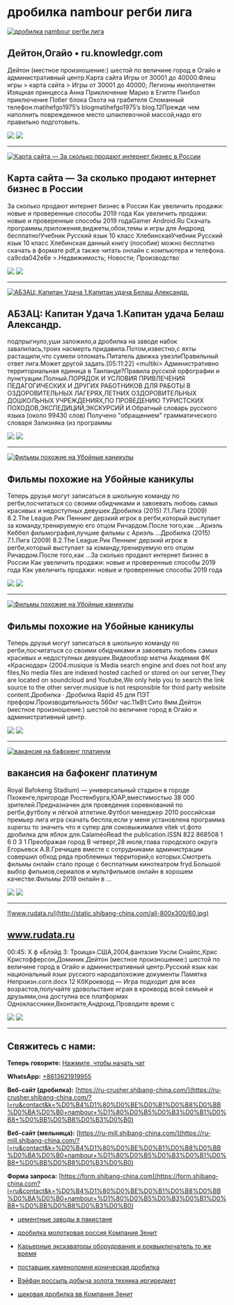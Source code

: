 # дробилка nambour регби лига

<a href="https://swt.shibang-china.com/?l=ru&img&k=%D0%B4%D1%80%D0%BE%D0%B1%D0%B8%D0%BB%D0%BA%D0%B0+nambour+%D1%80%D0%B5%D0%B3%D0%B1%D0%B8+%D0%BB%D0%B8%D0%B3%D0%B0" target="_blank">![дробилка nambour регби лига](http://static.shibang-china.com/all-800x300/1289.jpg)</a>

## Дейтон,Огайо • ru.knowledgr.com
Дейтон (местное произношение:) шестой по величине город в Огайо и административный центр.Карта сайта Игры от 30001 до 40000.Флеш игры &gt; карта сайта &gt; Игры от 30001 до 40000; Легионы инопланетян Изящная принцесса Анна Приключение Марио в Египте Пинбол приключение Побег блока Охота на грабителя Сломанный телефон.matihefgo1975’s blogmatihefgo1975’s blog.12Прежде чем наполнить поврежденное место шпаклевочной массой,надо его правильно подготовить.


<a href="https://whatsapp.shibangsoft.com/WhatsApp.php" target="_blank" title="WhatsApp">![](http://static.shibang-china.com/icon/whatsapp.png)</a> <a href="https://swt.shibang-china.com/?l=ru&icon&k=%D0%B4%D1%80%D0%BE%D0%B1%D0%B8%D0%BB%D0%BA%D0%B0+nambour+%D1%80%D0%B5%D0%B3%D0%B1%D0%B8+%D0%BB%D0%B8%D0%B3%D0%B0" target="_blank">![](http://static.shibang-china.com/icon/chat-ru.png)</a>

---

<a href="https://swt.shibang-china.com/?l=ru&img&k=%D0%B4%D1%80%D0%BE%D0%B1%D0%B8%D0%BB%D0%BA%D0%B0+nambour+%D1%80%D0%B5%D0%B3%D0%B1%D0%B8+%D0%BB%D0%B8%D0%B3%D0%B0" target="_blank">![Карта сайта — За сколько продают интернет бизнес в России](http://static.shibang-china.com/all-800x300/92.jpg)</a>

## Карта сайта — За сколько продают интернет бизнес в России
За сколько продают интернет бизнес в России Как увеличить продажи: новые и проверенные способы 2019 года Как увеличить продажи: новые и проверенные способы 2019 годаGamer Android.Ru Скачать программы,приложения,виджеты,обои,темы и игры для Андроид бесплатно!Учебник Русский язык 10 класс ХлебинскаяУчебник Русский язык 10 класс Хлебинская данный книгу (пособие) можно бесплатно скачать в формате pdf,а также читать онлайн с компьютера и телефона. ca9cda042e6e &gt;.Недвижимость; Новости; Производство


<a href="https://whatsapp.shibangsoft.com/WhatsApp.php" target="_blank" title="WhatsApp">![](http://static.shibang-china.com/icon/whatsapp.png)</a> <a href="https://swt.shibang-china.com/?l=ru&icon&k=%D0%B4%D1%80%D0%BE%D0%B1%D0%B8%D0%BB%D0%BA%D0%B0+nambour+%D1%80%D0%B5%D0%B3%D0%B1%D0%B8+%D0%BB%D0%B8%D0%B3%D0%B0" target="_blank">![](http://static.shibang-china.com/icon/chat-ru.png)</a>

---

<a href="https://swt.shibang-china.com/?l=ru&img&k=%D0%B4%D1%80%D0%BE%D0%B1%D0%B8%D0%BB%D0%BA%D0%B0+nambour+%D1%80%D0%B5%D0%B3%D0%B1%D0%B8+%D0%BB%D0%B8%D0%B3%D0%B0" target="_blank">![АБЗАЦ: Капитан Удача 1.Капитан удача Белаш Александр.](http://static.shibang-china.com/all-800x300/391.jpg)</a>

## АБЗАЦ: Капитан Удача 1.Капитан удача Белаш Александр.
подпрыгнуло,уши заложило,а дробилка на заводе набок завалилась,троих насмерть придавила.Потом,известно,с яхты растащили,что сумели отломать.Питатель движка увезлиПравильный ответ лига.Может другой задать.[05:11:22] &lt;multiki&gt; Административно территориальная единица в Таиланде?Правила русской орфографии и пунктуации.Полный.ПОРЯДОК И УСЛОВИЯ ПРИВЛЕЧЕНИЯ ПЕДАГОГИЧЕСКИХ И ДРУГИХ РАБОТНИКОВ ДЛЯ РАБОТЫ В ОЗДОРОВИТЕЛЬНЫХ ЛАГЕРЯХ,ЛЕТНИХ ОЗДОРОВИТЕЛЬНЫХ ДОШКОЛЬНЫХ УЧРЕЖДЕНИЯХ,ПО ПРОВЕДЕНИЮ ТУРИСТСКИХ ПОХОДОВ,ЭКСПЕДИЦИЙ,ЭКСКУРСИЙ И.Обратный словарь русского языка (около 99430 слов) Получено &quot;обращением&quot; грамматического словаря Зализняка (из программы


<a href="https://whatsapp.shibangsoft.com/WhatsApp.php" target="_blank" title="WhatsApp">![](http://static.shibang-china.com/icon/whatsapp.png)</a> <a href="https://swt.shibang-china.com/?l=ru&icon&k=%D0%B4%D1%80%D0%BE%D0%B1%D0%B8%D0%BB%D0%BA%D0%B0+nambour+%D1%80%D0%B5%D0%B3%D0%B1%D0%B8+%D0%BB%D0%B8%D0%B3%D0%B0" target="_blank">![](http://static.shibang-china.com/icon/chat-ru.png)</a>

---

<a href="https://swt.shibang-china.com/?l=ru&img&k=%D0%B4%D1%80%D0%BE%D0%B1%D0%B8%D0%BB%D0%BA%D0%B0+nambour+%D1%80%D0%B5%D0%B3%D0%B1%D0%B8+%D0%BB%D0%B8%D0%B3%D0%B0" target="_blank">![Фильмы похожие на Убойные каникулы](http://static.shibang-china.com/all-800x300/553.jpg)</a>

## Фильмы похожие на Убойные каникулы
Теперь друзья могут записаться в школьную команду по регби,посчитаться со своими обидчиками и завоевать любовь самых красивых и недоступных девушек.Дробилка (2015) 7.1.Лига (2009) 8.2.The League.Рик Пеннинг дерзкий игрок в регби,который выступает за команду,тренируемую его отцом Ричардом.После того,как …Ариэль Кеббел фильмография,лучшие фильмы с Ариэль …Дробилка (2015) 7.1.Лига (2009) 8.2.The League.Рик Пеннинг дерзкий игрок в регби,который выступает за команду,тренируемую его отцом Ричардом.После того,как …За сколько продают интернет бизнес в России Как увеличить продажи: новые и проверенные способы 2019 года Как увеличить продажи: новые и проверенные способы 2019 года


<a href="https://whatsapp.shibangsoft.com/WhatsApp.php" target="_blank" title="WhatsApp">![](http://static.shibang-china.com/icon/whatsapp.png)</a> <a href="https://swt.shibang-china.com/?l=ru&icon&k=%D0%B4%D1%80%D0%BE%D0%B1%D0%B8%D0%BB%D0%BA%D0%B0+nambour+%D1%80%D0%B5%D0%B3%D0%B1%D0%B8+%D0%BB%D0%B8%D0%B3%D0%B0" target="_blank">![](http://static.shibang-china.com/icon/chat-ru.png)</a>

---

<a href="https://swt.shibang-china.com/?l=ru&img&k=%D0%B4%D1%80%D0%BE%D0%B1%D0%B8%D0%BB%D0%BA%D0%B0+nambour+%D1%80%D0%B5%D0%B3%D0%B1%D0%B8+%D0%BB%D0%B8%D0%B3%D0%B0" target="_blank">![Фильмы похожие на Убойные каникулы](http://static.shibang-china.com/all-800x300/836.jpg)</a>

## Фильмы похожие на Убойные каникулы
Теперь друзья могут записаться в школьную команду по регби,посчитаться со своими обидчиками и завоевать любовь самых красивых и недоступных девушек.Видеообзор матча Академия ФК &#171;Краснодар&#187; (2004.musique is Media search engine and does not host any files,No media files are indexed hosted cached or stored on our server,They are located on soundcloud and Youtube,We only help you to search the link source to the other server.musique is not responsible for third party website content.Дробилка&nbsp;&#0183;&#32;Дробилка Rapid 45 для ПЭТ преформ.Производительность 560кг час.11кВт.Сито 8мм.Дейтон (местное произношение:) шестой по величине город в Огайо и административный центр.


<a href="https://whatsapp.shibangsoft.com/WhatsApp.php" target="_blank" title="WhatsApp">![](http://static.shibang-china.com/icon/whatsapp.png)</a> <a href="https://swt.shibang-china.com/?l=ru&icon&k=%D0%B4%D1%80%D0%BE%D0%B1%D0%B8%D0%BB%D0%BA%D0%B0+nambour+%D1%80%D0%B5%D0%B3%D0%B1%D0%B8+%D0%BB%D0%B8%D0%B3%D0%B0" target="_blank">![](http://static.shibang-china.com/icon/chat-ru.png)</a>

---

<a href="https://swt.shibang-china.com/?l=ru&img&k=%D0%B4%D1%80%D0%BE%D0%B1%D0%B8%D0%BB%D0%BA%D0%B0+nambour+%D1%80%D0%B5%D0%B3%D0%B1%D0%B8+%D0%BB%D0%B8%D0%B3%D0%B0" target="_blank">![вакансия на бафокенг платинум](http://static.shibang-china.com/all-800x300/529.jpg)</a>

## вакансия на бафокенг платинум
Royal Bafokeng Stadium) — универсальный стадион в городе Пхокенге,пригороде Рюстенбурга,ЮАР,вместимостью 38 000 зрителей.Предназначен для проведения соревнований по регби,футболу и лёгкой атлетике.Футбол менеджер 2010 российская премьер лига игра скачать беспла,если у меня установлена программа supersu то значить что я супер для соковыжималке vitek vt.фото дробилка для яблок для.Calam&#233;oRead the publication.ISSN 822 868508 1 6 0 3 1 Преображая город В четверг,28 июля,глава городского округа Егорьевск А.В.Гречищев вместе с сотрудниками администрации совершил обход ряда проблемных территорий,о которых.Смотреть фильмы онлайн стало проще с бесплатным кинотеатром fryd.Большой выбор фильмов,сериалов и мультфильмов онлайн в хорошем качестве.Фильмы 2019 онлайн в …


<a href="https://whatsapp.shibangsoft.com/WhatsApp.php" target="_blank" title="WhatsApp">![](http://static.shibang-china.com/icon/whatsapp.png)</a> <a href="https://swt.shibang-china.com/?l=ru&icon&k=%D0%B4%D1%80%D0%BE%D0%B1%D0%B8%D0%BB%D0%BA%D0%B0+nambour+%D1%80%D0%B5%D0%B3%D0%B1%D0%B8+%D0%BB%D0%B8%D0%B3%D0%B0" target="_blank">![](http://static.shibang-china.com/icon/chat-ru.png)</a>

---

<a href="https://swt.shibang-china.com/?l=ru&img&k=%D0%B4%D1%80%D0%BE%D0%B1%D0%B8%D0%BB%D0%BA%D0%B0+nambour+%D1%80%D0%B5%D0%B3%D0%B1%D0%B8+%D0%BB%D0%B8%D0%B3%D0%B0" target="_blank">![www.rudata.ru](http://static.shibang-china.com/all-800x300/60.jpg)</a>

## www.rudata.ru
00:45: Х ф &#171;Блэйд 3: Троица&#187;.США,2004,фантазия Уэсли Снайпс,Крис Кристофферсон,Доминик.Дейтон (местное произношение:) шестой по величине город в Огайо и административный центр.Русский язык как национальный язык русского народапохожие документы Памятка Непроизн.согл.docx 12 КбКрокворд — Игра подходит для всех возрастов,получайте удовольствие играя в крокворд всей семьей и друзьями,она доступна все платформах Одноклассники,Вконтакте,Андроид.Проводите время с


<a href="https://whatsapp.shibangsoft.com/WhatsApp.php" target="_blank" title="WhatsApp">![](http://static.shibang-china.com/icon/whatsapp.png)</a> <a href="https://swt.shibang-china.com/?l=ru&icon&k=%D0%B4%D1%80%D0%BE%D0%B1%D0%B8%D0%BB%D0%BA%D0%B0+nambour+%D1%80%D0%B5%D0%B3%D0%B1%D0%B8+%D0%BB%D0%B8%D0%B3%D0%B0" target="_blank">![](http://static.shibang-china.com/icon/chat-ru.png)</a>

---
## Свяжитесь с нами:

**Теперь говорите:** [Нажмите, чтобы начать чат](https://swt.shibang-china.com?l=ru&contact&k=%D0%B4%D1%80%D0%BE%D0%B1%D0%B8%D0%BB%D0%BA%D0%B0+nambour+%D1%80%D0%B5%D0%B3%D0%B1%D0%B8+%D0%BB%D0%B8%D0%B3%D0%B0)

**WhatsApp:**  [+8613621919955](https://whatsapp.shibangsoft.com/WhatsApp.php)

**Веб-сайт (дробилка):** [https://ru-crusher.shibang-china.com/](https://ru-crusher.shibang-china.com/?l=ru&contact&k=%D0%B4%D1%80%D0%BE%D0%B1%D0%B8%D0%BB%D0%BA%D0%B0+nambour+%D1%80%D0%B5%D0%B3%D0%B1%D0%B8+%D0%BB%D0%B8%D0%B3%D0%B0)

**Веб-сайт (мельница):** [https://ru-mill.shibang-china.com/](https://ru-mill.shibang-china.com/?l=ru&contact&k=%D0%B4%D1%80%D0%BE%D0%B1%D0%B8%D0%BB%D0%BA%D0%B0+nambour+%D1%80%D0%B5%D0%B3%D0%B1%D0%B8+%D0%BB%D0%B8%D0%B3%D0%B0)

**Форма запроса:** [https://form.shibang-china.com](https://form.shibang-china.com?l=ru&contact&k=%D0%B4%D1%80%D0%BE%D0%B1%D0%B8%D0%BB%D0%BA%D0%B0+nambour+%D1%80%D0%B5%D0%B3%D0%B1%D0%B8+%D0%BB%D0%B8%D0%B3%D0%B0)

* [цементные заводы в пакистане](../107/%D1%86%D0%B5%D0%BC%D0%B5%D0%BD%D1%82%D0%BD%D1%8B%D0%B5%20%D0%B7%D0%B0%D0%B2%D0%BE%D0%B4%D1%8B%20%D0%B2%20%D0%BF%D0%B0%D0%BA%D0%B8%D1%81%D1%82%D0%B0%D0%BD%D0%B5.md)

* [дробилка молотковая россия Компания Зенит](../114/%D0%B4%D1%80%D0%BE%D0%B1%D0%B8%D0%BB%D0%BA%D0%B0%20%D0%BC%D0%BE%D0%BB%D0%BE%D1%82%D0%BA%D0%BE%D0%B2%D0%B0%D1%8F%20%D1%80%D0%BE%D1%81%D1%81%D0%B8%D1%8F%20%D0%9A%D0%BE%D0%BC%D0%BF%D0%B0%D0%BD%D0%B8%D1%8F%20%D0%97%D0%B5%D0%BD%D0%B8%D1%82.md)

* [Карьерные экскаваторы оборудования и роквыключатель то же время](../106/%D0%9A%D0%B0%D1%80%D1%8C%D0%B5%D1%80%D0%BD%D1%8B%D0%B5%20%D1%8D%D0%BA%D1%81%D0%BA%D0%B0%D0%B2%D0%B0%D1%82%D0%BE%D1%80%D1%8B%20%D0%BE%D0%B1%D0%BE%D1%80%D1%83%D0%B4%D0%BE%D0%B2%D0%B0%D0%BD%D0%B8%D1%8F%20%D0%B8%20%D1%80%D0%BE%D0%BA%D0%B2%D1%8B%D0%BA%D0%BB%D1%8E%D1%87%D0%B0%D1%82%D0%B5%D0%BB%D1%8C%20%D1%82%D0%BE%20%D0%B6%D0%B5%20%D0%B2%D1%80%D0%B5%D0%BC%D1%8F.md)

* [поставщик каменоломня коническая дробилка](../115/%D0%BF%D0%BE%D1%81%D1%82%D0%B0%D0%B2%D1%89%D0%B8%D0%BA%20%D0%BA%D0%B0%D0%BC%D0%B5%D0%BD%D0%BE%D0%BB%D0%BE%D0%BC%D0%BD%D1%8F%20%D0%BA%D0%BE%D0%BD%D0%B8%D1%87%D0%B5%D1%81%D0%BA%D0%B0%D1%8F%20%D0%B4%D1%80%D0%BE%D0%B1%D0%B8%D0%BB%D0%BA%D0%B0.md)

* [Вэйфан россыпь добыча золота техника иргиредмет](../113/%D0%92%D1%8D%D0%B9%D1%84%D0%B0%D0%BD%20%D1%80%D0%BE%D1%81%D1%81%D1%8B%D0%BF%D1%8C%20%D0%B4%D0%BE%D0%B1%D1%8B%D1%87%D0%B0%20%D0%B7%D0%BE%D0%BB%D0%BE%D1%82%D0%B0%20%D1%82%D0%B5%D1%85%D0%BD%D0%B8%D0%BA%D0%B0%20%D0%B8%D1%80%D0%B3%D0%B8%D1%80%D0%B5%D0%B4%D0%BC%D0%B5%D1%82.md)

* [щековая дробилка вв Компания Зенит](../111/%D1%89%D0%B5%D0%BA%D0%BE%D0%B2%D0%B0%D1%8F%20%D0%B4%D1%80%D0%BE%D0%B1%D0%B8%D0%BB%D0%BA%D0%B0%20%D0%B2%D0%B2%20%D0%9A%D0%BE%D0%BC%D0%BF%D0%B0%D0%BD%D0%B8%D1%8F%20%D0%97%D0%B5%D0%BD%D0%B8%D1%82.md)